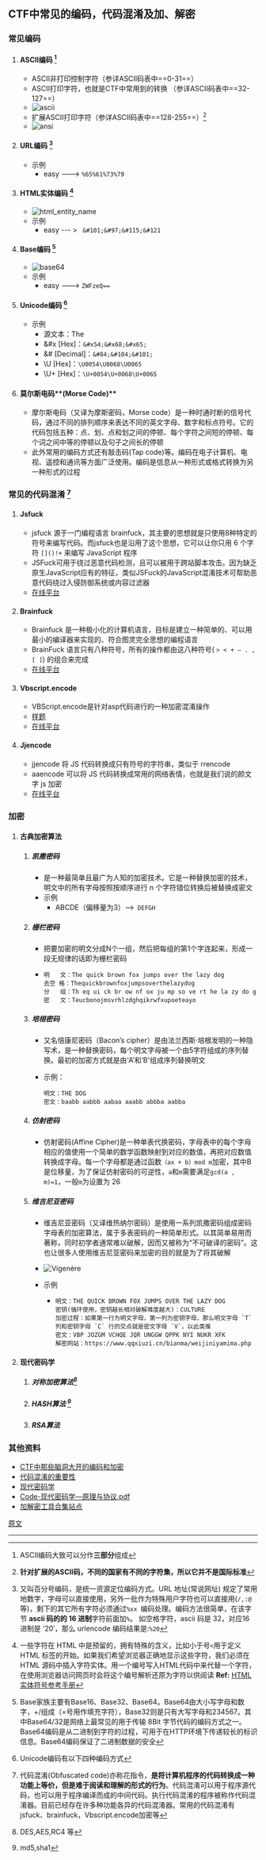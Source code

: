 ## CTF中常见的编码，代码混淆及加、解密

### 常见编码

1. #### ASCII编码 [^1]

   - ASCII非打印控制字符（参详ASCII码表中==0-31==）
   - ASCII打印字符，也就是CTF中常用到的转换 （参详ASCII码表中==32-127==）
   - ![ascii](./src/ascii.png)
   - 扩展ASCII打印字符（参详ASCII码表中==128-255==）[^7]
   - ![ansi](./src/ansi.png)
2. #### URL编码 [^2]

   - 示例
     - easy ---> `%65%61%73%79`
3. #### HTML实体编码 [^3]

   - ![html_entity_name](./src/html_entity_name.png)
   - 示例
     - easy  --- >  ` &#101;&#97;&#115;&#121`
4. #### Base编码 [^4]

   - ![base64](./src/base64_encode.png)
   - 示例
     - easy ---> `ZWFzeQ==`
5. #### Unicode编码 [^5]

   - 示例
     - 源文本：The
     - &#x [Hex]：`&#x54;&#x68;&#x65;` 
     - &# [Decimal]：`&#84;&#104;&#101;`
     - \U [Hex]：`\U0054\U0068\U0065`
     - \U+ [Hex]：`\U+0054\U+0068\U+0065`
6. #### 莫尔斯电码**(Morse Code)**

   - 摩尔斯电码（又译为摩斯密码，Morse code）是一种时通时断的信号代码，通过不同的排列顺序来表达不同的英文字母、数字和标点符号。它的代码包括五种：点、划、点和划之间的停顿、每个字符之间短的停顿、每个词之间中等的停顿以及句子之间长的停顿
   - 此外常用的编码方式还有敲击码(Tap code)等。编码在电子计算机、电视、遥控和通讯等方面广泛使用。编码是信息从一种形式或格式转换为另一种形式的过程

### 常见的代码混淆 [^6]

1. #### Jsfuck

   -   jsfuck 源于一门编程语言 brainfuck，其主要的思想就是只使用8种特定的符号来编写代码。而jsfuck也是沿用了这个思想，它可以让你只用 6 个字符 `[]()!+` 来编写 JavaScript 程序
   - JSFuck可用于绕过恶意代码检测，且可以被用于跨站脚本攻击。因为缺乏原生JavaScript应有的特征，类似JSFuck的JavaScript混淆技术可帮助恶意代码绕过入侵防御系统或内容过滤器
   -   [在线平台](http://utf-8.jp/public/jsfuck.html)
2. #### Brainfuck

   -  Brainfuck 是一种极小化的计算机语言，目标是建立一种简单的、可以用最小的编译器来实现的、符合图灵完全思想的编程语言
   - BrainFuck 语言只有八种符号，所有的操作都由这八种符号( `> < + – . , [ ]`) 的组合来完成
   - [在线平台](https://www.splitbrain.org/services/ook)
3. #### Vbscript.encode

   -  VBScript.encode是针对asp代码进行的一种加密混淆操作
   -  [样题](http://ctf5.shiyanbar.com:8080/aspencode/)
   -  [在线平台](http://adophper.com/encode.html)
4. #### Jjencode

   - jjencode 将 JS 代码转换成只有符号的字符串，类似于 rrencode
   - aaencode 可以将 JS 代码转换成常用的网络表情，也就是我们说的颜文字 js 加密
   - [在线平台](http://utf-8.jp/public/aaencode.html)

### 加密

1. #### 古典加密算法

   1. ##### 凯撒密码

      - 是一种最简单且最广为人知的加密技术。它是一种替换加密的技术，明文中的所有字母按照按顺序进行 n 个字符错位转换后被替换成密文
      - 示例
        - ABCDE（偏移量为3）-->` DEFGH`

   2. ##### 栅栏密码

      -  把要加密的明文分成N个一组，然后把每组的第1个字连起来，形成一段无规律的话即为栅栏密码

      - ```
        明   文：The quick brown fox jumps over the lazy dog
        去空 格：Thequickbrownfoxjumpsoverthelazydog
        分   组：Th eq ui ck br ow nf ox ju mp so ve rt he la zy do g
        密   文：Teucbonojmsvrhlzdghqikrwfxupoeteayo
        ```

   3. ##### 培根密码

      - 又名倍康尼密码（Bacon’s cipher）是由法兰西斯·培根发明的一种隐写术，是一种替换密码，每个明文字母被一个由5字符组成的序列替换。最初的加密方式就是由‘A’和’B'组成序列替换明文

      - 示例：

        ```
        明文：THE DOG
        密文：baabb aabbb aabaa aaabb abbba aabba
        ```

   4. ##### 仿射密码

      - 仿射密码(Affine Cipher)是一种单表代换密码，字母表中的每个字母相应的值使用一个简单的数学函数映射到对应的数值，再把对应数值转换成字母。每一个字母都是通过函数`（ax + b）mod m`加密，其中B是位移量，为了保证仿射密码的可逆性，`a`和`m`需要满足`gcd(a , m)=1`，一般`m`为设置为 26

   5. ##### 维吉尼亚密码

      - 维吉尼亚密码（又译维热纳尔密码）是使用一系列凯撒密码组成密码字母表的加密算法，属于多表密码的一种简单形式。以其简单易用而著称，同时初学者通常难以破解，因而又被称为“不可破译的密码”。这也让很多人使用维吉尼亚密码来加密的目的就是为了将其破解

      - ![Vigenère](./src/Vigenère.png)

      - 示例

        - ```
          明文：THE QUICK BROWN FOX JUMPS OVER THE LAZY DOG
          密钥(循环使用，密钥越长相对破解难度越大)：CULTURE
          加密过程：如果第一行为明文字母，第一列为密钥字母，那么明文字母 `T` 列和密钥字母 `C` 行的交点就是密文字母 `V`，以此类推
          密文：VBP JOZGM VCHQE JQR UNGGW QPPK NYI NUKR XFK
          解密网站：https://www.qqxiuzi.cn/bianma/weijiniyamima.php
          ```

          

2. #### 现代密码学

   1. ##### 对称加密算法[^8]

   2. ##### HASH算法 [^9]

   3. ##### RSA算法

### 其他资料

-  [CTF中那些脑洞大开的编码和加密]( https://www.cnblogs.com/daban/p/5680451.html)
- [代码混淆的重要性](https://www.jdon.com/50072)
- [现代密码学]( https://www.cnblogs.com/WittPeng/p/8978737.html)
- [Code-现代密码学—原理与协议.pdf](archive.keyllo.com/L-编程/Code-现代密码学—原理与协议.pdf)
- [加解密工具合集站点](http://ctf.ssleye.com/)

[原文](https://www.freebuf.com/column/202057.html)

---

[^1]: ASCII编码大致可以分作**三部分**组成
[^2]: 又叫百分号编码，是统一资源定位编码方式。URL 地址(常说网址) 规定了常用地数字，字母可以直接使用，另外一批作为特殊用户字符也可以直接用(`/,:@`等)，剩下的其它所有字符必须通过`%xx `编码处理。编码方法很简单，在该字节 **ascii 码的的 16 进制**字符前面加`%`。 如空格字符，ascii 码是 32，对应16 进制是 ’20′，那么 urlencode 编码结果是:`%20`
[^3]: 一些字符在 HTML 中是预留的，拥有特殊的含义，比如小于号`<`用于定义 HTML 标签的开始。如果我们希望浏览器正确地显示这些字符，我们必须在 HTML 源码中插入字符实体。用一个编号写入HTML代码中来代替一个字符，在使用浏览器访问网页时会将这个编号解析还原为字符以供阅读 **Ref:** [HTML 实体符号参考手册](http://www.w3school.com.cn/tags/html_ref_entities.html)
[^4]: Base家族主要有Base16、Base32、Base64。Base64由大小写字母和数字，+/组成（=号用作填充字符），Base32则是只有大写字母和234567。其中Base64/32是网络上最常见的用于传输 8Bit 字节代码的编码方式之一。Base64编码是从二进制到字符的过程，可用于在HTTP环境下传递较长的标识信息。Base64编码保证了二进制数据的安全
[^5]: Unicode编码有以下四种编码方式
[^6]: 代码混淆(Obfuscated code)亦称花指令，**是将计算机程序的代码转换成一种功能上等价，但是难于阅读和理解的形式的行为**。代码混淆可以用于程序源代码，也可以用于程序编译而成的中间代码。执行代码混淆的程序被称作代码混淆器。目前已经存在许多种功能各异的代码混淆器。常用的代码混淆有jsfuck、brainfuck，Vbscript.encode加密等
[^7]: **针对扩展的ASCII码，不同的国家有不同的字符集，所以它并不是国际标准**
[^8]: DES,AES,RC4 等
[^9]: md5,sha1